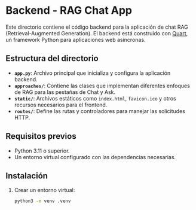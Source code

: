 # Backend - RAG Chat App

Este directorio contiene el código backend para la aplicación de chat RAG (Retrieval-Augmented Generation). El backend está construido con [Quart](https://quart.palletsprojects.com/), un framework Python para aplicaciones web asíncronas.

## Estructura del directorio

- **`app.py`**: Archivo principal que inicializa y configura la aplicación backend.
- **`approaches/`**: Contiene las clases que implementan diferentes enfoques de RAG para las pestañas de Chat y Ask.
- **`static/`**: Archivos estáticos como `index.html`, `favicon.ico` y otros recursos necesarios para el frontend.
- **`routes/`**: Define las rutas y controladores para manejar las solicitudes HTTP.

## Requisitos previos

- Python 3.11 o superior.
- Un entorno virtual configurado con las dependencias necesarias.

## Instalación

1. Crear un entorno virtual:
   ```bash
   python3 -m venv .venv